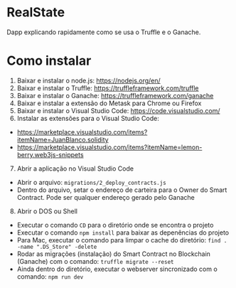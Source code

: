 # RealState

Dapp explicando rapidamente como se usa o Truffle e o Ganache.

# Como instalar

1. Baixar e instalar o node.js: https://nodejs.org/en/
2. Baixar e instalar o Truffle: https://truffleframework.com/truffle
3. Baixar e instalar o Ganache: https://truffleframework.com/ganache
4. Baixar e instalar a extensão do Metask para Chrome ou Firefox
5. Baixar e instalar o Visual Studio Code: https://code.visualstudio.com/
6. Instalar as extensões para o Visual Studio Code: 
  - https://marketplace.visualstudio.com/items?itemName=JuanBlanco.solidity
  - https://marketplace.visualstudio.com/items?itemName=lemon-berry.web3js-snippets

7. Abrir a aplicação no Visual Studio Code
  - Abrir o arquivo: ```migrations/2_deploy_contracts.js```
  - Dentro do arquivo, setar o endereço de carteira para o Owner do Smart Contract. Pode ser qualquer endereço gerado pelo Ganache

8. Abrir o DOS ou Shell
  - Executar o comando ```CD``` para o diretório onde se encontra o projeto
  - Executar o comando ```npm install``` para baixar as depenências do projeto
  - Para Mac, executar o comando para limpar o cache do diretório: ```find . -name ".DS_Store" -delete```
  - Rodar as migrações (instalação) do Smart Contract no Blockchain (Ganache) com o comando: ```truffle migrate --reset```
  - Ainda dentro do diretório, executar o webserver sincronizado com o comando: ```npm run dev```
  

